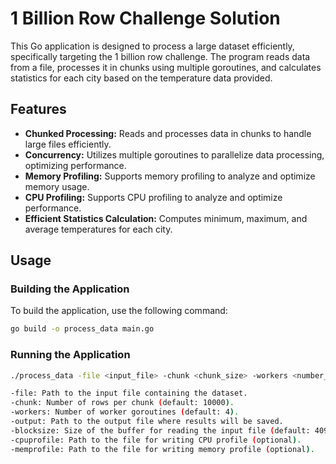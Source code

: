 # 1 Billion Row Challenge Solution

This Go application is designed to process a large dataset efficiently, specifically targeting the 1 billion row challenge. The program reads data from a file, processes it in chunks using multiple goroutines, and calculates statistics for each city based on the temperature data provided.

## Features

- **Chunked Processing:** Reads and processes data in chunks to handle large files efficiently.
- **Concurrency:** Utilizes multiple goroutines to parallelize data processing, optimizing performance.
- **Memory Profiling:** Supports memory profiling to analyze and optimize memory usage.
- **CPU Profiling:** Supports CPU profiling to analyze and optimize performance.
- **Efficient Statistics Calculation:** Computes minimum, maximum, and average temperatures for each city.

## Usage

### Building the Application

To build the application, use the following command:

```sh
go build -o process_data main.go
```

### Running the Application 

```sh
./process_data -file <input_file> -chunk <chunk_size> -workers <number_of_workers> -output <output_file> -blocksize <buffer_size> [-cpuprofile <file>] [-memprofile <file>]

-file: Path to the input file containing the dataset.
-chunk: Number of rows per chunk (default: 10000).
-workers: Number of worker goroutines (default: 4).
-output: Path to the output file where results will be saved.
-blocksize: Size of the buffer for reading the input file (default: 4096).
-cpuprofile: Path to the file for writing CPU profile (optional).
-memprofile: Path to the file for writing memory profile (optional).
```
